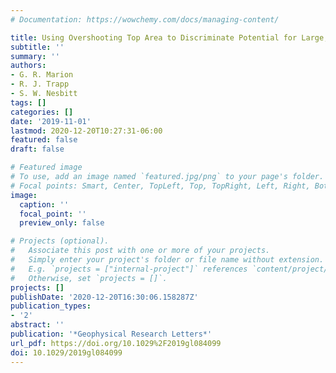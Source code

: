 ```yaml
---
# Documentation: https://wowchemy.com/docs/managing-content/

title: Using Overshooting Top Area to Discriminate Potential for Large, Intense Tornadoes
subtitle: ''
summary: ''
authors:
- G. R. Marion
- R. J. Trapp
- S. W. Nesbitt
tags: []
categories: []
date: '2019-11-01'
lastmod: 2020-12-20T10:27:31-06:00
featured: false
draft: false

# Featured image
# To use, add an image named `featured.jpg/png` to your page's folder.
# Focal points: Smart, Center, TopLeft, Top, TopRight, Left, Right, BottomLeft, Bottom, BottomRight.
image:
  caption: ''
  focal_point: ''
  preview_only: false

# Projects (optional).
#   Associate this post with one or more of your projects.
#   Simply enter your project's folder or file name without extension.
#   E.g. `projects = ["internal-project"]` references `content/project/deep-learning/index.md`.
#   Otherwise, set `projects = []`.
projects: []
publishDate: '2020-12-20T16:30:06.158287Z'
publication_types:
- '2'
abstract: ''
publication: '*Geophysical Research Letters*'
url_pdf: https://doi.org/10.1029%2F2019gl084099
doi: 10.1029/2019gl084099
---
```

